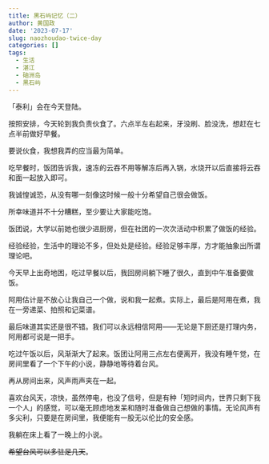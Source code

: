 ```yaml
---
title: 黑石屿记忆（二）
author: 黄国政
date: '2023-07-17'
slug: naozhoudao-twice-day
categories: []
tags:
  - 生活
  - 湛江
  - 硇洲岛
  - 黑石屿
---
```


<!--more-->

「泰利」会在今天登陆。

按照安排，今天轮到我负责伙食了。六点半左右起来，牙没刷、脸没洗，想赶在七点半前做好早餐。

要说伙食，我想我弄的应当最为简单。

吃早餐时，饭团告诉我，速冻的云吞不用等解冻后再入锅，水烧开以后直接将云吞和面一起放入即可。

我诚惶诚恐，从没有哪一刻像这时候一般十分希望自己很会做饭。

所幸味道并不十分糟糕，至少要让大家能吃饱。

饭团说，大学以前她也很少进厨房，但在社团的一次次活动中积累了做饭的经验。

经验经验，生活中的理论不多，但处处是经验。经验足够丰厚，方才能抽象出所谓理论吧。

今天早上出奇地困，吃过早餐以后，我回房间躺下睡了很久，直到中午准备要做饭。

阿用估计是不放心让我自己一个做，说和我一起煮。实际上，最后是阿用在煮，我在一旁递菜、拍照和记菜谱。

最后味道其实还是很不错。我们可以永远相信阿用——无论是下厨还是打理内务，阿用都可说是一把手。

吃过午饭以后，风渐渐大了起来。饭团让阿用三点左右便离开，我没有睡午觉，在房间里看了一个下午的小说，静静地等待着台风。

再从房间出来，风声雨声夹在一起。

喜欢台风天，凉快，虽然停电，也没了信号，但是有种「短时间内，世界只剩下我一个人」的感觉，可以毫无顾虑地发呆和随时准备做自己想做的事情。无论风声有多尖利，只要是在房间里，我便能有一股无以伦比的安全感。

我躺在床上看了一晚上的小说。

~~希望台风可以多驻足几天~~。